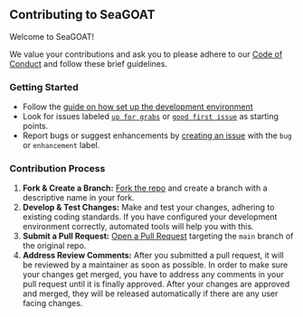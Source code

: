 ## Contributing to SeaGOAT

Welcome to SeaGOAT!

We value your contributions and ask you to please adhere to
our
[Code of Conduct](https://github.com/kantord/SeaGOAT/blob/main/CODE_OF_CONDUCT.md)
and follow these brief guidelines.

### Getting Started

* Follow the
  [guide on how set up the development environment](https://kantord.github.io/SeaGOAT/latest/developer/#setting-up-the-development-environment)
* Look for issues labeled
  [`up for grabs`](https://github.com/kantord/SeaGOAT/issues?q=is%3Aopen+is%3Aissue+label%3A%22up+for+grabs%22)
  or
  [`good first issue`](https://github.com/kantord/SeaGOAT/issues?q=is%3Aopen+is%3Aissue+label%3A%22good+first+issue%22)
  as starting points.
* Report bugs or suggest enhancements by
  [creating an issue](https://github.com/kantord/SeaGOAT/issues/new)
  with the `bug` or `enhancement` label.

### Contribution Process

1. **Fork & Create a Branch:**
   [Fork the repo](https://docs.github.com/en/get-started/quickstart/fork-a-repo)
   and create a branch with a descriptive name in your fork.
2. **Develop & Test Changes:** Make and test your changes, adhering to existing
   coding standards. If you have configured your development environment
   correctly, automated tools will help you with this.
3. **Submit a Pull Request:**
   [Open a Pull Request](https://docs.github.com/en/pull-requests/collaborating-with-pull-requests/proposing-changes-to-your-work-with-pull-requests/creating-a-pull-request)
   targeting the `main` branch of the original repo.
4. **Address Review Comments:** After you submitted a pull request, it will
   be reviewed by a maintainer as soon as possible. In order to make sure
   your changes get merged, you have to address any comments in your pull
   request until it is finally approved. After your changes are approved and
   merged, they will be released automatically if there are any user facing
   changes.
